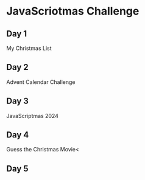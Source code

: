 # JavaScriotmas Challenge

## Day 1

My Christmas List

## Day 2

Advent Calendar Challenge

## Day 3

JavaScriptmas 2024

## Day 4

Guess the Christmas Movie<

## Day 5
